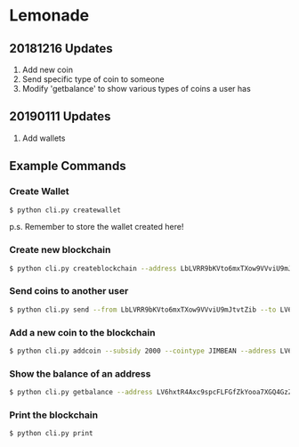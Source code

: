 # Lemonade

## 20181216 Updates
1. Add new coin
2. Send specific type of coin to someone
3. Modify 'getbalance' to show various types of coins a user has 

## 20190111 Updates
1. Add wallets

## Example Commands

### Create Wallet
```bash
$ python cli.py createwallet
```
p.s. Remember to store the wallet created here!

### Create new blockchain
```bash
$ python cli.py createblockchain --address LbLVRR9bKVto6mxTXow9VVviU9mJtvtZib --subsidy 200 --cointype BAR
```

### Send coins to another user
```bash
$ python cli.py send --from LbLVRR9bKVto6mxTXow9VVviU9mJtvtZib --to LV6hxtR4Axc9spcFLFGfZkYooa7XGQ4GzZ --cointype BAR --amount 20
```

### Add a new coin to the blockchain
```bash
$ python cli.py addcoin --subsidy 2000 --cointype JIMBEAN --address LV6hxtR4Axc9spcFLFGfZkYooa7XGQ4GzZ
```

### Show the balance of an address
```bash
$ python cli.py getbalance --address LV6hxtR4Axc9spcFLFGfZkYooa7XGQ4GzZ
```

### Print the blockchain
```bash
$ python cli.py print
```

